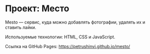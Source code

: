 # Проект: Место

Mesto — сервис, куда можно добавлять фотографии, удалять их и ставить лайки. 

Используемые технологии: HTML, CSS и JavaScript.

Ссылка на GitHub Pages: https://petrushinvi.github.io/mesto/
